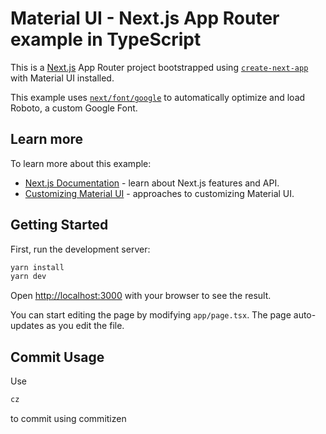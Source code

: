 # Material UI - Next.js App Router example in TypeScript

This is a [Next.js](https://nextjs.org/) App Router project bootstrapped using [`create-next-app`](https://github.com/vercel/next.js/tree/canary/packages/create-next-app) with Material UI installed.

This example uses [`next/font/google`](https://nextjs.org/docs/app/building-your-application/optimizing/fonts#google-fonts) to automatically optimize and load Roboto, a custom Google Font.

## Learn more

To learn more about this example:

- [Next.js Documentation](https://nextjs.org/docs) - learn about Next.js features and API.
- [Customizing Material UI](https://mui.com/material-ui/customization/how-to-customize/) - approaches to customizing Material UI.

## Getting Started

First, run the development server:

```bash
yarn install
yarn dev
```

Open [http://localhost:3000](http://localhost:3000) with your browser to see the result.

You can start editing the page by modifying `app/page.tsx`. The page auto-updates as you edit the file.

## Commit Usage

Use

```bash
cz
```

to commit using commitizen
